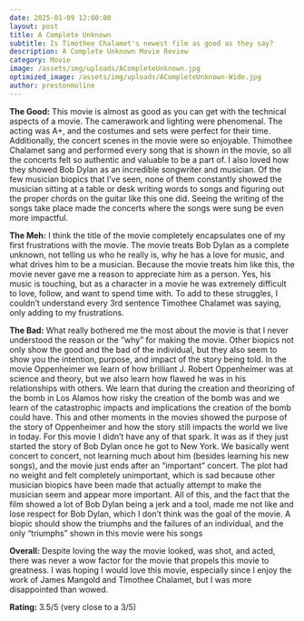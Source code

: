 ```yaml
---
date: 2025-01-09 12:00:00
layout: post
title: A Complete Unknown
subtitle: Is Timothee Chalamet's newest film as good as they say?
description: A Complete Unknown Movie Review
category: Movie
image: /assets/img/uploads/ACompleteUnknown.jpg
optimized_image: /assets/img/uploads/ACompleteUnknown-Wide.jpg
author: prestonmoline
---
```


**The Good:**
This movie is almost as good as  you can get with the technical aspects of a movie. The camerawork and lighting were phenomenal. The acting was A+, and the costumes and sets were perfect for their time. Additionally, the concert scenes in the movie were so enjoyable. Thimothee Chalamet sang and performed every song that is shown in the movie, so all the concerts felt so authentic and valuable to be a part of. I also loved how they showed Bob Dylan as an incredible songwriter and musician. Of the few musician biopics that I’ve seen, none of them constantly showed the musician sitting at a table or desk writing words to songs and figuring out the proper chords on the guitar like this one did. Seeing the writing of the songs take place made the concerts where the songs were sung be even more impactful.

**The Meh:**
I think the title of the movie completely encapsulates one of my first frustrations with the movie. The movie treats Bob Dylan as a complete unknown, not telling us who he really is, why he has a love for music, and what drives him to be a musician. Because the movie treats him like this, the movie never gave me a reason to appreciate him as a person. Yes, his music is touching, but as a character in a movie he was extremely difficult to love, follow, and want to spend time with. To add to these struggles, I couldn’t understand every 3rd sentence Timothee Chalamet was saying, only adding to my frustrations.

**The Bad:**
What really bothered me the most about the movie is that I never understood the reason or the “why” for making the movie. Other biopics not only show the good and the bad of the individual, but they also seem to show you the intention, purpose, and impact of the story being told. In the movie Oppenheimer we learn of how brilliant J. Robert Oppenheimer was at science and theory, but we also learn how flawed he was in his relationships with others. We learn that during the creation and theorizing of the bomb in Los Alamos how risky the creation of the bomb was and we learn of the catastrophic impacts and implications the creation of the bomb could have. This and other moments in the movies showed the purpose of the story of Oppenheimer and how the story still impacts the world we live in today. For this movie I didn’t have any of that spark. It was as if they just started the story of Bob Dylan once he got to New York. We basically went concert to concert, not learning much about him (besides learning his new songs), and the movie just ends after an “important” concert. The plot had no weight and felt completely unimportant, which is sad because other musician biopics have been made that actually attempt to make the musician seem and appear more important. All of this, and the fact that the film showed a lot of Bob Dylan being a jerk and a tool, made me not like and lose respect for Bob Dylan, which I don’t think was the goal of the movie. A biopic should show the triumphs and the failures of an individual, and the only “triumphs” shown in this movie were his songs

**Overall:**
Despite loving the way the movie looked, was shot, and acted, there was never a wow factor for the movie that propels this movie to greatness. I was hoping I would love this movie, especially since I enjoy the work of James Mangold and Timothee Chalamet, but I was more disappointed than wowed.

**Rating:**
3.5/5 (very close to a 3/5)
